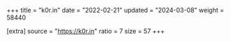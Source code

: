 +++
title = "k0r.in"
date = "2022-02-21"
updated = "2024-03-08"
weight = 58440

[extra]
source = "https://k0r.in"
ratio = 7
size = 57
+++
